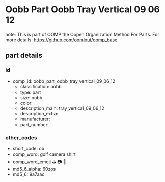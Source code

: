 # Oobb Part Oobb Tray Vertical 09 06 12  

note: This is part of OOMP the Oopen Organization Method For Parts. For more details: https://github.com/oomlout/oomp_base

##  part details





### id
* oomp_id: oobb_part_oobb_tray_vertical_09_06_12
  * classification: oobb
  * type: part
  * size: oobb
  * color: 
  * description_main: tray_vertical_09_06_12
  * description_extra: 
  * manufacturer: 
  * part_number: 

### other_codes
* short_code: ob
* oomp_word: golf camera shirt
* oomp_word_emoji :golf: :camera: :shirt:
* md5_6_alpha: 60zos
* md5_6: 9a7aac